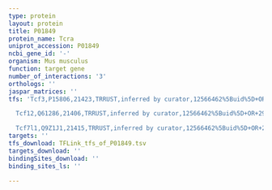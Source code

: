 ```yaml
---
type: protein
layout: protein
title: P01849
protein_name: Tcra
uniprot_accession: P01849
ncbi_gene_id: '-'
organism: Mus musculus
function: target gene
number_of_interactions: '3'
orthologs: ''
jaspar_matrices: ''
tfs: 'Tcf3,P15806,21423,TRRUST,inferred by curator,12566462%5Buid%5D+OR+29087512%5Buid%5D,Yes

  Tcf12,Q61286,21406,TRRUST,inferred by curator,12566462%5Buid%5D+OR+29087512%5Buid%5D,Yes

  Tcf7l1,Q9Z1J1,21415,TRRUST,inferred by curator,12566462%5Buid%5D+OR+29087512%5Buid%5D,Yes'
targets: ''
tfs_download: TFLink_tfs_of_P01849.tsv
targets_download: ''
bindingSites_download: ''
binding_sites_ls: ''

---
```

